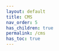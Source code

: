 ```yaml
---
layout: default    
title: CMS
nav_order: 5
has_children: true
permalink: /cms
has_toc: true
---
```

